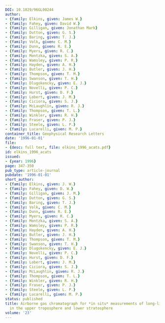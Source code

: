 ```yaml
---
DOI: 10.1029/96GL00244
author:
- {family: Elkins, given: James W.}
- {family: Fahey, given: David W.}
- {family: Gilligan, given: Jonathan Mark}
- {family: Dutton, given: G. S.}
- {family: Baring, given: T. J.}
- {family: Volk, given: C. M.}
- {family: Dunn, given: R. E.}
- {family: Myers, given: R. C.}
- {family: Montzka, given: S. A.}
- {family: Wamsley, given: P. R.}
- {family: Hayden, given: A. H.}
- {family: Butler, given: J. H.}
- {family: Thompson, given: T. M.}
- {family: Swanson, given: T. H.}
- {family: Dlugokencky, given: E. J.}
- {family: Novelli, given: P. C.}
- {family: Hurst, given: D. F.}
- {family: Lobert, given: J. M.}
- {family: Ciciora, given: S. J.}
- {family: McLaughlin, given: R. J.}
- {family: Thompson, given: T. L.}
- {family: Winkler, given: R. H.}
- {family: Fraser, given: P. J.}
- {family: Steele, given: L. P.}
- {family: Lucarelli, given: M. P.}
container_title: Geophysical Research Letters
date: '1996-01-01'
file:
- {desc: full text, file: elkins_1996_acats.pdf}
id: elkins_1996_acats
issued:
- {year: 1996}
page: 347-350
pub_type: article-journal
pubdate: '1996-01-01'
short_author:
- {family: Elkins, given: J. W.}
- {family: Fahey, given: D. W.}
- {family: Gilligan, given: J. M.}
- {family: Dutton, given: G. S.}
- {family: Baring, given: T. J.}
- {family: Volk, given: C. M.}
- {family: Dunn, given: R. E.}
- {family: Myers, given: R. C.}
- {family: Montzka, given: S. A.}
- {family: Wamsley, given: P. R.}
- {family: Hayden, given: A. H.}
- {family: Butler, given: J. H.}
- {family: Thompson, given: T. M.}
- {family: Swanson, given: T. H.}
- {family: Dlugokencky, given: E. J.}
- {family: Novelli, given: P. C.}
- {family: Hurst, given: D. F.}
- {family: Lobert, given: J. M.}
- {family: Ciciora, given: S. J.}
- {family: McLaughlin, given: R. J.}
- {family: Thompson, given: T. L.}
- {family: Winkler, given: R. H.}
- {family: Fraser, given: P. J.}
- {family: Steele, given: L. P.}
- {family: Lucarelli, given: M. P.}
status: published
title: Airborne gas chromatograph for *in situ* measurements of long-lived species
  in the upper troposphere and lower stratosphere
volume: '23'
---
```

